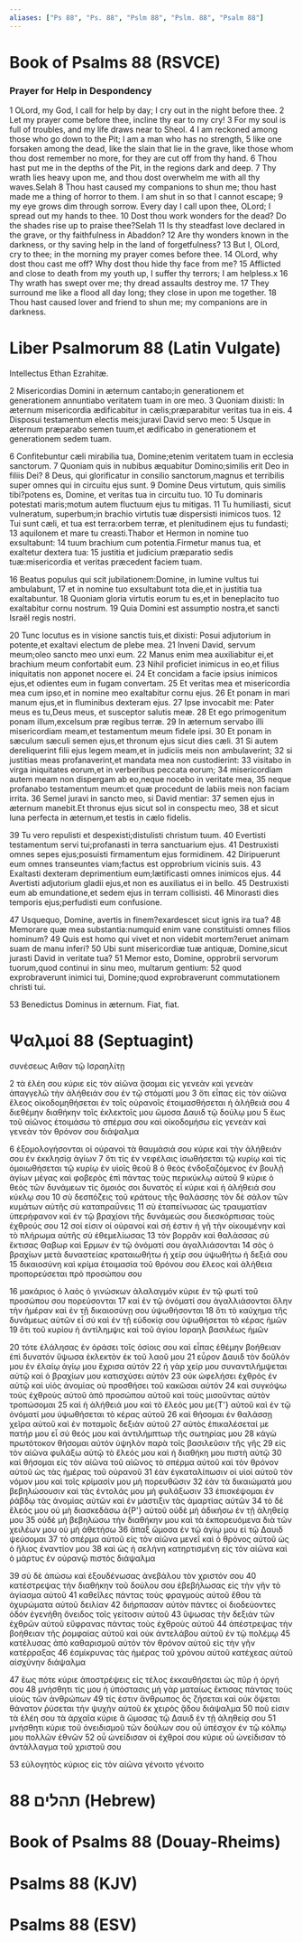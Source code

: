```yaml
---
aliases: ["Ps 88", "Ps. 88", "Pslm 88", "Pslm. 88", "Psalm 88"]
---
```



# Book of Psalms 88 (RSVCE)

### Prayer for Help in Despondency
1 OLord, my God, I call for help by day; I cry out in the night before thee.
2 Let my prayer come before thee, incline thy ear to my cry!
3 For my soul is full of troubles, and my life draws near to Sheol.
4 I am reckoned among those who go down to the Pit; I am a man who has no strength,
5 like one forsaken among the dead, like the slain that lie in the grave, like those whom thou dost remember no more, for they are cut off from thy hand.
6 Thou hast put me in the depths of the Pit, in the regions dark and deep.
7 Thy wrath lies heavy upon me, and thou dost overwhelm me with all thy waves.Selah
8 Thou hast caused my companions to shun me; thou hast made me a thing of horror to them. I am shut in so that I cannot escape;
9 my eye grows dim through sorrow. Every day I call upon thee, OLord; I spread out my hands to thee.
10 Dost thou work wonders for the dead? Do the shades rise up to praise thee?Selah
11 Is thy steadfast love declared in the grave, or thy faithfulness in Abaddon?
12 Are thy wonders known in the darkness, or thy saving help in the land of forgetfulness?
13 But I, OLord, cry to thee; in the morning my prayer comes before thee.
14 OLord, why dost thou cast me off? Why dost thou hide thy face from me?
15 Afflicted and close to death from my youth up, I suffer thy terrors; I am helpless.x
16 Thy wrath has swept over me; thy dread assaults destroy me.
17 They surround me like a flood all day long; they close in upon me together.
18 Thou hast caused lover and friend to shun me; my companions are in darkness.


# Liber Psalmorum 88 (Latin Vulgate)

 Intellectus Ethan Ezrahitæ.

2 Misericordias Domini in æternum cantabo;in generationem et generationem annuntiabo veritatem tuam in ore meo.
3 Quoniam dixisti: In æternum misericordia ædificabitur in cælis;præparabitur veritas tua in eis.
4 Disposui testamentum electis meis;juravi David servo meo:
5 Usque in æternum præparabo semen tuum,et ædificabo in generationem et generationem sedem tuam.

6 Confitebuntur cæli mirabilia tua, Domine;etenim veritatem tuam in ecclesia sanctorum.
7 Quoniam quis in nubibus æquabitur Domino;similis erit Deo in filiis Dei?
8 Deus, qui glorificatur in consilio sanctorum,magnus et terribilis super omnes qui in circuitu ejus sunt.
9 Domine Deus virtutum, quis similis tibi?potens es, Domine, et veritas tua in circuitu tuo.
10 Tu dominaris potestati maris;motum autem fluctuum ejus tu mitigas.
11 Tu humiliasti, sicut vulneratum, superbum;in brachio virtutis tuæ dispersisti inimicos tuos.
12 Tui sunt cæli, et tua est terra:orbem terræ, et plenitudinem ejus tu fundasti;
13 aquilonem et mare tu creasti.Thabor et Hermon in nomine tuo exsultabunt:
14 tuum brachium cum potentia.Firmetur manus tua, et exaltetur dextera tua:
15 justitia et judicium præparatio sedis tuæ:misericordia et veritas præcedent faciem tuam.

16 Beatus populus qui scit jubilationem:Domine, in lumine vultus tui ambulabunt,
17 et in nomine tuo exsultabunt tota die,et in justitia tua exaltabuntur.
18 Quoniam gloria virtutis eorum tu es,et in beneplacito tuo exaltabitur cornu nostrum.
19 Quia Domini est assumptio nostra,et sancti Israël regis nostri.

20 Tunc locutus es in visione sanctis tuis,et dixisti: Posui adjutorium in potente,et exaltavi electum de plebe mea.
21 Inveni David, servum meum;oleo sancto meo unxi eum.
22 Manus enim mea auxiliabitur ei,et brachium meum confortabit eum.
23 Nihil proficiet inimicus in eo,et filius iniquitatis non apponet nocere ei.
24 Et concidam a facie ipsius inimicos ejus,et odientes eum in fugam convertam.
25 Et veritas mea et misericordia mea cum ipso,et in nomine meo exaltabitur cornu ejus.
26 Et ponam in mari manum ejus,et in fluminibus dexteram ejus.
27 Ipse invocabit me: Pater meus es tu,Deus meus, et susceptor salutis meæ.
28 Et ego primogenitum ponam illum,excelsum præ regibus terræ.
29 In æternum servabo illi misericordiam meam,et testamentum meum fidele ipsi.
30 Et ponam in sæculum sæculi semen ejus,et thronum ejus sicut dies cæli.
31 Si autem dereliquerint filii ejus legem meam,et in judiciis meis non ambulaverint;
32 si justitias meas profanaverint,et mandata mea non custodierint:
33 visitabo in virga iniquitates eorum,et in verberibus peccata eorum;
34 misericordiam autem meam non dispergam ab eo,neque nocebo in veritate mea,
35 neque profanabo testamentum meum:et quæ procedunt de labiis meis non faciam irrita.
36 Semel juravi in sancto meo, si David mentiar:
37 semen ejus in æternum manebit.Et thronus ejus sicut sol in conspectu meo,
38 et sicut luna perfecta in æternum,et testis in cælo fidelis.

39 Tu vero repulisti et despexisti;distulisti christum tuum.
40 Evertisti testamentum servi tui;profanasti in terra sanctuarium ejus.
41 Destruxisti omnes sepes ejus;posuisti firmamentum ejus formidinem.
42 Diripuerunt eum omnes transeuntes viam;factus est opprobrium vicinis suis.
43 Exaltasti dexteram deprimentium eum;lætificasti omnes inimicos ejus.
44 Avertisti adjutorium gladii ejus,et non es auxiliatus ei in bello.
45 Destruxisti eum ab emundatione,et sedem ejus in terram collisisti.
46 Minorasti dies temporis ejus;perfudisti eum confusione.

47 Usquequo, Domine, avertis in finem?exardescet sicut ignis ira tua?
48 Memorare quæ mea substantia:numquid enim vane constituisti omnes filios hominum?
49 Quis est homo qui vivet et non videbit mortem?eruet animam suam de manu inferi?
50 Ubi sunt misericordiæ tuæ antiquæ, Domine,sicut jurasti David in veritate tua?
51 Memor esto, Domine, opprobrii servorum tuorum,quod continui in sinu meo, multarum gentium:
52 quod exprobraverunt inimici tui, Domine;quod exprobraverunt commutationem christi tui.

53 Benedictus Dominus in æternum. Fiat, fiat.


# Ψαλμοί 88 (Septuagint)

 συνέσεως Αιθαν τῷ Ισραηλίτῃ

2 τὰ ἐλέη σου κύριε εἰς τὸν αἰῶνα ᾄσομαι εἰς γενεὰν καὶ γενεὰν ἀπαγγελῶ τὴν ἀλήθειάν σου ἐν τῷ στόματί μου
3 ὅτι εἶπας εἰς τὸν αἰῶνα ἔλεος οἰκοδομηθήσεται ἐν τοῖς οὐρανοῖς ἑτοιμασθήσεται ἡ ἀλήθειά σου
4 διεθέμην διαθήκην τοῖς ἐκλεκτοῖς μου ὤμοσα Δαυιδ τῷ δούλῳ μου
5 ἕως τοῦ αἰῶνος ἑτοιμάσω τὸ σπέρμα σου καὶ οἰκοδομήσω εἰς γενεὰν καὶ γενεὰν τὸν θρόνον σου διάψαλμα

6 ἐξομολογήσονται οἱ οὐρανοὶ τὰ θαυμάσιά σου κύριε καὶ τὴν ἀλήθειάν σου ἐν ἐκκλησίᾳ ἁγίων
7 ὅτι τίς ἐν νεφέλαις ἰσωθήσεται τῷ κυρίῳ καὶ τίς ὁμοιωθήσεται τῷ κυρίῳ ἐν υἱοῖς θεοῦ
8 ὁ θεὸς ἐνδοξαζόμενος ἐν βουλῇ ἁγίων μέγας καὶ φοβερὸς ἐπὶ πάντας τοὺς περικύκλῳ αὐτοῦ
9 κύριε ὁ θεὸς τῶν δυνάμεων τίς ὅμοιός σοι δυνατὸς εἶ κύριε καὶ ἡ ἀλήθειά σου κύκλῳ σου
10 σὺ δεσπόζεις τοῦ κράτους τῆς θαλάσσης τὸν δὲ σάλον τῶν κυμάτων αὐτῆς σὺ καταπραΰνεις
11 σὺ ἐταπείνωσας ὡς τραυματίαν ὑπερήφανον καὶ ἐν τῷ βραχίονι τῆς δυνάμεώς σου διεσκόρπισας τοὺς ἐχθρούς σου
12 σοί εἰσιν οἱ οὐρανοί καὶ σή ἐστιν ἡ γῆ τὴν οἰκουμένην καὶ τὸ πλήρωμα αὐτῆς σὺ ἐθεμελίωσας
13 τὸν βορρᾶν καὶ θαλάσσας σὺ ἔκτισας Θαβωρ καὶ Ερμων ἐν τῷ ὀνόματί σου ἀγαλλιάσονται
14 σὸς ὁ βραχίων μετὰ δυναστείας κραταιωθήτω ἡ χείρ σου ὑψωθήτω ἡ δεξιά σου
15 δικαιοσύνη καὶ κρίμα ἑτοιμασία τοῦ θρόνου σου ἔλεος καὶ ἀλήθεια προπορεύσεται πρὸ προσώπου σου

16 μακάριος ὁ λαὸς ὁ γινώσκων ἀλαλαγμόν κύριε ἐν τῷ φωτὶ τοῦ προσώπου σου πορεύσονται
17 καὶ ἐν τῷ ὀνόματί σου ἀγαλλιάσονται ὅλην τὴν ἡμέραν καὶ ἐν τῇ δικαιοσύνῃ σου ὑψωθήσονται
18 ὅτι τὸ καύχημα τῆς δυνάμεως αὐτῶν εἶ σύ καὶ ἐν τῇ εὐδοκίᾳ σου ὑψωθήσεται τὸ κέρας ἡμῶν
19 ὅτι τοῦ κυρίου ἡ ἀντίλημψις καὶ τοῦ ἁγίου Ισραηλ βασιλέως ἡμῶν

20 τότε ἐλάλησας ἐν ὁράσει τοῖς ὁσίοις σου καὶ εἶπας ἐθέμην βοήθειαν ἐπὶ δυνατόν ὕψωσα ἐκλεκτὸν ἐκ τοῦ λαοῦ μου
21 εὗρον Δαυιδ τὸν δοῦλόν μου ἐν ἐλαίῳ ἁγίῳ μου ἔχρισα αὐτόν
22 ἡ γὰρ χείρ μου συναντιλήμψεται αὐτῷ καὶ ὁ βραχίων μου κατισχύσει αὐτόν
23 οὐκ ὠφελήσει ἐχθρὸς ἐν αὐτῷ καὶ υἱὸς ἀνομίας οὐ προσθήσει τοῦ κακῶσαι αὐτόν
24 καὶ συγκόψω τοὺς ἐχθροὺς αὐτοῦ ἀπὸ προσώπου αὐτοῦ καὶ τοὺς μισοῦντας αὐτὸν τροπώσομαι
25 καὶ ἡ ἀλήθειά μου καὶ τὸ ἔλεός μου με{T'} αὐτοῦ καὶ ἐν τῷ ὀνόματί μου ὑψωθήσεται τὸ κέρας αὐτοῦ
26 καὶ θήσομαι ἐν θαλάσσῃ χεῖρα αὐτοῦ καὶ ἐν ποταμοῖς δεξιὰν αὐτοῦ
27 αὐτὸς ἐπικαλέσεταί με πατήρ μου εἶ σύ θεός μου καὶ ἀντιλήμπτωρ τῆς σωτηρίας μου
28 κἀγὼ πρωτότοκον θήσομαι αὐτόν ὑψηλὸν παρὰ τοῖς βασιλεῦσιν τῆς γῆς
29 εἰς τὸν αἰῶνα φυλάξω αὐτῷ τὸ ἔλεός μου καὶ ἡ διαθήκη μου πιστὴ αὐτῷ
30 καὶ θήσομαι εἰς τὸν αἰῶνα τοῦ αἰῶνος τὸ σπέρμα αὐτοῦ καὶ τὸν θρόνον αὐτοῦ ὡς τὰς ἡμέρας τοῦ οὐρανοῦ
31 ἐὰν ἐγκαταλίπωσιν οἱ υἱοὶ αὐτοῦ τὸν νόμον μου καὶ τοῖς κρίμασίν μου μὴ πορευθῶσιν
32 ἐὰν τὰ δικαιώματά μου βεβηλώσουσιν καὶ τὰς ἐντολάς μου μὴ φυλάξωσιν
33 ἐπισκέψομαι ἐν ῥάβδῳ τὰς ἀνομίας αὐτῶν καὶ ἐν μάστιξιν τὰς ἁμαρτίας αὐτῶν
34 τὸ δὲ ἔλεός μου οὐ μὴ διασκεδάσω ἀ{P'} αὐτοῦ οὐδὲ μὴ ἀδικήσω ἐν τῇ ἀληθείᾳ μου
35 οὐδὲ μὴ βεβηλώσω τὴν διαθήκην μου καὶ τὰ ἐκπορευόμενα διὰ τῶν χειλέων μου οὐ μὴ ἀθετήσω
36 ἅπαξ ὤμοσα ἐν τῷ ἁγίῳ μου εἰ τῷ Δαυιδ ψεύσομαι
37 τὸ σπέρμα αὐτοῦ εἰς τὸν αἰῶνα μενεῖ καὶ ὁ θρόνος αὐτοῦ ὡς ὁ ἥλιος ἐναντίον μου
38 καὶ ὡς ἡ σελήνη κατηρτισμένη εἰς τὸν αἰῶνα καὶ ὁ μάρτυς ἐν οὐρανῷ πιστός διάψαλμα

39 σὺ δὲ ἀπώσω καὶ ἐξουδένωσας ἀνεβάλου τὸν χριστόν σου
40 κατέστρεψας τὴν διαθήκην τοῦ δούλου σου ἐβεβήλωσας εἰς τὴν γῆν τὸ ἁγίασμα αὐτοῦ
41 καθεῖλες πάντας τοὺς φραγμοὺς αὐτοῦ ἔθου τὰ ὀχυρώματα αὐτοῦ δειλίαν
42 διήρπασαν αὐτὸν πάντες οἱ διοδεύοντες ὁδόν ἐγενήθη ὄνειδος τοῖς γείτοσιν αὐτοῦ
43 ὕψωσας τὴν δεξιὰν τῶν ἐχθρῶν αὐτοῦ εὔφρανας πάντας τοὺς ἐχθροὺς αὐτοῦ
44 ἀπέστρεψας τὴν βοήθειαν τῆς ῥομφαίας αὐτοῦ καὶ οὐκ ἀντελάβου αὐτοῦ ἐν τῷ πολέμῳ
45 κατέλυσας ἀπὸ καθαρισμοῦ αὐτόν τὸν θρόνον αὐτοῦ εἰς τὴν γῆν κατέρραξας
46 ἐσμίκρυνας τὰς ἡμέρας τοῦ χρόνου αὐτοῦ κατέχεας αὐτοῦ αἰσχύνην διάψαλμα

47 ἕως πότε κύριε ἀποστρέψεις εἰς τέλος ἐκκαυθήσεται ὡς πῦρ ἡ ὀργή σου
48 μνήσθητι τίς μου ἡ ὑπόστασις μὴ γὰρ ματαίως ἔκτισας πάντας τοὺς υἱοὺς τῶν ἀνθρώπων
49 τίς ἐστιν ἄνθρωπος ὃς ζήσεται καὶ οὐκ ὄψεται θάνατον ῥύσεται τὴν ψυχὴν αὐτοῦ ἐκ χειρὸς ᾅδου διάψαλμα
50 ποῦ εἰσιν τὰ ἐλέη σου τὰ ἀρχαῖα κύριε ἃ ὤμοσας τῷ Δαυιδ ἐν τῇ ἀληθείᾳ σου
51 μνήσθητι κύριε τοῦ ὀνειδισμοῦ τῶν δούλων σου οὗ ὑπέσχον ἐν τῷ κόλπῳ μου πολλῶν ἐθνῶν
52 οὗ ὠνείδισαν οἱ ἐχθροί σου κύριε οὗ ὠνείδισαν τὸ ἀντάλλαγμα τοῦ χριστοῦ σου

53 εὐλογητὸς κύριος εἰς τὸν αἰῶνα γένοιτο γένοιτο


# 88 תהלים (Hebrew)


# Book of Psalms 88 (Douay-Rheims)


# Psalms 88 (KJV)


# Psalms 88 (ESV)

